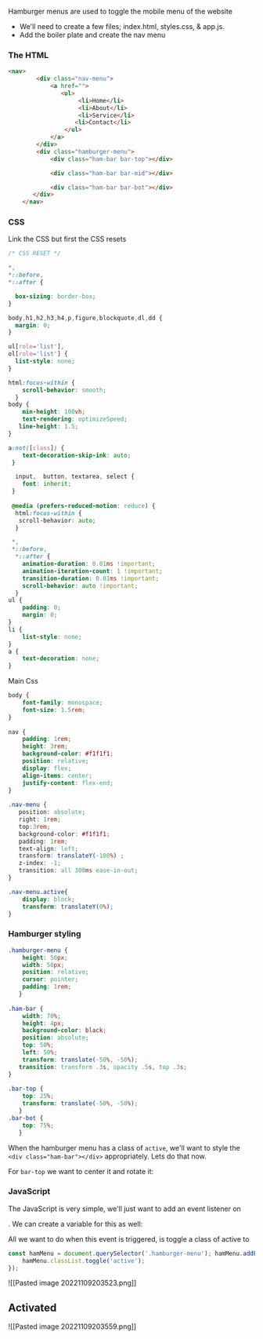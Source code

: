 Hamburger menus are used to toggle the mobile menu of the website

- We'll need to create a few files; index.html, styles.css, & app.js.
- Add the boiler plate and create the nav menu

### The HTML
```html
<nav>
        <div class="nav-menu">
            <a href="">
               <ul>
                    <li>Home</li>
                    <li>About</li>
                    <li>Service</li>
                   <li>Contact</li>
                </ul>
            </a>
        </div>
        <div class="hamburger-menu">
            <div class="ham-bar bar-top"></div>

            <div class="ham-bar bar-mid"></div>

            <div class="ham-bar bar-bot"></div>
       </div>
    </nav>
```

### CSS
Link the CSS
but first the CSS resets

```css
/* CSS RESET */

*,
*::before,
*::after {

  box-sizing: border-box;
}

body,h1,h2,h3,h4,p,figure,blockquote,dl,dd {
  margin: 0;
}

ul[role='list'],
ol[role='list'] {
  list-style: none;
}

html:focus-within {
    scroll-behavior: smooth;
  }  
body {
    min-height: 100vh;
    text-rendering: optimizeSpeed;
   line-height: 1.5;
}

a:not([class]) {
    text-decoration-skip-ink: auto;
 }

  input,  button, textarea, select {
    font: inherit;
 }
  
 @media (prefers-reduced-motion: reduce) {
  html:focus-within {
   scroll-behavior: auto;
  }

 *,
 *::before,
  *::after {
    animation-duration: 0.01ms !important;
    animation-iteration-count: 1 !important;
    transition-duration: 0.01ms !important;
    scroll-behavior: auto !important;
  } 
ul {
    padding: 0;
    margin: 0;
}  
li {
    list-style: none;
}  
a {
    text-decoration: none;
}
```

Main Css

```css
body {
    font-family: monospace;
    font-size: 1.5rem;
}
  
nav {
    padding: 1rem;
    height: 3rem;
    background-color: #f1f1f1;
    position: relative;
    display: flex;
    align-items: center;
    justify-content: flex-end;
}
  
.nav-menu {
   position: absolute;
   right: 1rem;
   top:3rem;
   background-color: #f1f1f1;
   padding: 1rem;
   text-align: left;
   transform: translateY(-100%) ;
   z-index: -1;	 
   transition: all 300ms ease-in-out;
}

.nav-menu.active{
    display: block;
    transform: translateY(0%);
}
```

### Hamburger styling

```css
.hamburger-menu {
    height: 50px;
    width: 50px;
    position: relative;
    cursor: pointer;
    padding: 1rem;
   }
  
.ham-bar {
    width: 70%;
    height: 4px;
    background-color: black;
    position: absolute;
    top: 50%;
    left: 50%;
    transform: translate(-50%, -50%);
   transition: transform .3s, opacity .5s, top .3s;
}
  
.bar-top {
    top: 25%;
    transform: translate(-50%, -50%);
   }  
.bar-bot {
    top: 75%;
   }
```

When the hamburger menu has a class of `active`, we'll want to style the `<div class="ham-bar"></div>` appropriately. Lets do that now.

For `bar-top` we want to center it and rotate it:

### JavaScript
The JavaScript is very simple, we'll just want to add an event listener on <div class="hamburger-menu"></div>. We can create a variable for this as well:

All we want to do when this event is triggered, is toggle a class of active to <div class="hamburger-menu"></div>

```js
const hamMenu = document.querySelector('.hamburger-menu'); hamMenu.addEventListener('click', () => { 
	hamMenu.classList.toggle('active');
});
```


![[Pasted image 20221109203523.png]]

## Activated

![[Pasted image 20221109203559.png]]